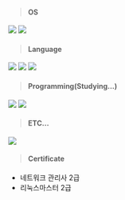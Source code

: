 >#### OS
<img src="https://img.shields.io/badge/Ubuntu-E95420?style=flat-square&logo=Ubuntu&logoColor=white"/></a>
<img src="https://img.shields.io/badge/Kali Linux-557C94?style=flat-square&logo=Kali Linux&logoColor=white"/></a><br>

>#### Language
<img src="https://img.shields.io/badge/C language-A8B9CC?style=flat-square&logo=C&logoColor=white"/></a>
<img src="https://img.shields.io/badge/Java-007396?style=flat-square&logo=Java&logoColor=white"/></a>
<img src="https://img.shields.io/badge/Markdown-000000?style=flat-square&logo=Markdown&logoColor=white"/></a>

>#### Programming(Studying...)
<img src="https://img.shields.io/badge/Socket Programming-010101?style=flat-square&logo=Socket.io&logoColor=white"/></a>
<img src="https://img.shields.io/badge/Shell Programming-FFD500?style=flat-square&logo=Shell&logoColor=white"/></a>

>#### ETC...
<img src="https://img.shields.io/badge/Notion-000000?style=flat-square&logo=Notion&logoColor=white"/><br>

>#### Certificate
+ 네트워크 관리사 2급
+ 리눅스마스터 2급

<!--
**ChoSeongYun/ChoSeongYun** is a ✨ _special_ ✨ repository because its `README.md` (this file) appears on your GitHub profile.

Here are some ideas to get you started:

- 🔭 I’m currently working on ...
- 🌱 I’m currently learning ...
- 👯 I’m looking to collaborate on ...
- 🤔 I’m looking for help with ...
- 💬 Ask me about ...
- 📫 How to reach me: ...
- 😄 Pronouns: ...
- ⚡ Fun fact: ...
-->
